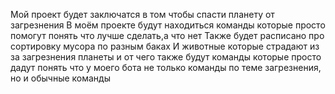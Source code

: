 Мой проект будет заключатся в том чтобы спасти планету от загрезнения
В моём проекте будут находиться команды которые просто помогут понять что лучше сделать,а что нет
Также будет расписано про сортировку мусора по разным баках
И животные которые страдают из за загрезнения планеты и от чего
также будут команды которые просто дадут понять что у моего бота не только команды по теме загрезнения, но и обычные команды
